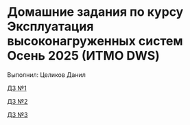 # Домашние задания по курсу Эксплуатация высоконагруженных систем Осень 2025 (ИТМО DWS)

Выполнил: Целиков Данил

[ДЗ №1](hw1/report.md)

[ДЗ №2](hw2/report.md)

[ДЗ №3](hw3/report.md)